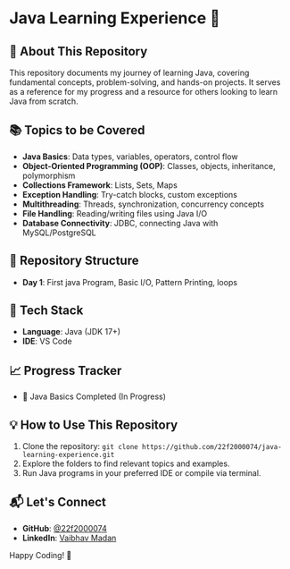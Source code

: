 # Java Learning Experience 🚀

## 📌 About This Repository
This repository documents my journey of learning Java, covering fundamental concepts, problem-solving, and hands-on projects. It serves as a reference for my progress and a resource for others looking to learn Java from scratch.

## 📚 Topics to be Covered
- **Java Basics**: Data types, variables, operators, control flow
- **Object-Oriented Programming (OOP)**: Classes, objects, inheritance, polymorphism
- **Collections Framework**: Lists, Sets, Maps
- **Exception Handling**: Try-catch blocks, custom exceptions
- **Multithreading**: Threads, synchronization, concurrency concepts
- **File Handling**: Reading/writing files using Java I/O
- **Database Connectivity**: JDBC, connecting Java with MySQL/PostgreSQL

## 📂 Repository Structure
- **Day 1**: First java Program, Basic I/O, Pattern Printing, loops

## 🔧 Tech Stack
- **Language**: Java (JDK 17+)
- **IDE**: VS Code

## 📈 Progress Tracker
- 🔄 Java Basics Completed (In Progress)

## 💡 How to Use This Repository
1. Clone the repository: `git clone https://github.com/22f2000074/java-learning-experience.git`
2. Explore the folders to find relevant topics and examples.
3. Run Java programs in your preferred IDE or compile via terminal.

## 📬 Let's Connect
- **GitHub**: [@22f2000074](https://github.com/22f2000074)
- **LinkedIn**: [Vaibhav Madan](https://www.linkedin.com/in/vaibhav-madan-b3327918a/)

Happy Coding! 🚀
